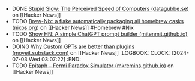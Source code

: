 - DONE [Stupid Slow: The Perceived Speed of Computers (datagubbe.se)](https://news.ycombinator.com/item?id=40655951) on [[Hacker News]]
- TODO [Brew-Nix: a flake automatically packaging all homebrew casks (nixos.org)](https://news.ycombinator.com/item?id=40676937) on [[Hacker News]] #Homebrew #Nix
- TODO [Show HN: A simple ChatGPT prompt builder (mitenmit.github.io)](https://news.ycombinator.com/item?id=39201182) on [[Hacker News]]
- DOING [Why Custom GPTs are better than plugins (moveit.substack.com)](https://news.ycombinator.com/item?id=39200149) on [[Hacker News]]
  :LOGBOOK:
  CLOCK: [2024-07-03 Wed 03:07:22]
  :END:
- TODO [Epitaph – Fermi Paradox Simulator (mkremins.github.io)](https://news.ycombinator.com/item?id=39200182) on [[Hacker News]]
